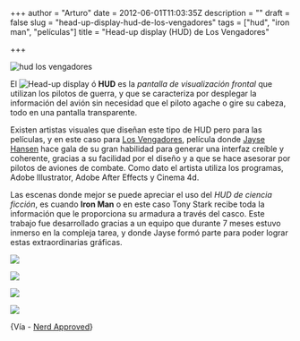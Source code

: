 +++
author = "Arturo"
date = 2012-06-01T11:03:35Z
description = ""
draft = false
slug = "head-up-display-hud-de-los-vengadores"
tags = ["hud", "iron man", "películas"]
title = "Head-up display (HUD) de Los Vengadores"

+++


![hud los vengadores](/content/images/2016/06/iron-man-casco.jpg)

El ![Head-up display](https://es.wikipedia.org/wiki/Head-up_display) ó **HUD** es la *pantalla de visualización frontal* que utilizan los pilotos de guerra, y que se caracteriza por desplegar la información del avión sin necesidad que el piloto agache o gire su cabeza, todo en una pantalla transparente.

Existen artistas visuales que diseñan este tipo de HUD pero para las películas, y en este caso para [Los Vengadores](http://cargocollective.com/jayse/Avengers), película donde [Jayse Hansen](https://www.jayse.us/index.php) hace gala de su gran habilidad para generar una interfaz creíble y coherente, gracias a su facilidad por el diseño y a que se hace asesorar por pilotos de aviones de combate. Como dato el artista utiliza los programas, Adobe Illustrator, Adobe After Effects y Cinema 4d.

Las escenas donde mejor se puede apreciar el uso del *HUD de ciencia ficción*, es cuando **Iron Man** o en este caso Tony Stark recibe toda la información que le proporciona su armadura a través del casco. Este trabajo fue desarrollado gracias a un equipo que durante 7 meses estuvo inmerso en la compleja tarea, y donde Jayse formó parte para poder lograr estas extraordinarias gráficas.

![](/content/images/2016/06/iconos-hud.jpg)

![](/content/images/2016/06/iron-man-diagnostico.jpg)

![](/content/images/2016/06/pantalla-vengadores.jpg)

![](/content/images/2016/06/pantlla-control-hud.jpg)

{Vía - [Nerd Approved](https://nerdapproved.com/approved-products/up-close-with-the-avengers-hud-designs/)}
